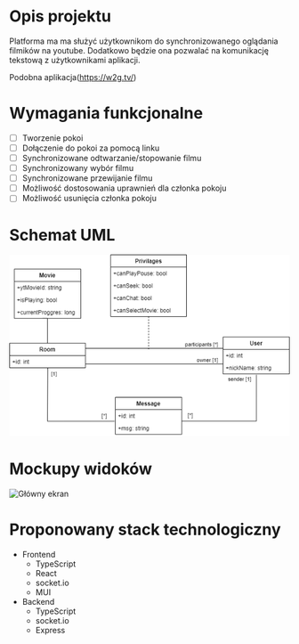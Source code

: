 # Opis projektu

Platforma ma ma służyć użytkownikom do synchronizowanego oglądania filmików na youtube. Dodatkowo będzie ona pozwalać na komunikację tekstową z użytkownikami aplikacji.

Podobna aplikacja(https://w2g.tv/)

# Wymagania funkcjonalne

- [ ] Tworzenie pokoi
- [ ] Dołączenie do pokoi za pomocą linku
- [ ] Synchronizowane odtwarzanie/stopowanie filmu
- [ ] Synchronizowany wybór filmu
- [ ] Synchronizowane przewijanie filmu
- [ ] Możliwość dostosowania uprawnień dla członka pokoju
- [ ] Możliwość usunięcia członka pokoju

# Schemat UML

![Schemat UML](./docs/Diagram.png)

# Mockupy widoków

![Główny ekran](./docs/Web%201920%20%E2%80%93%202.png)

# Proponowany stack technologiczny

- Frontend
  - TypeScript
  - React
  - socket.io
  - MUI
- Backend
  - TypeScript
  - socket.io
  - Express
